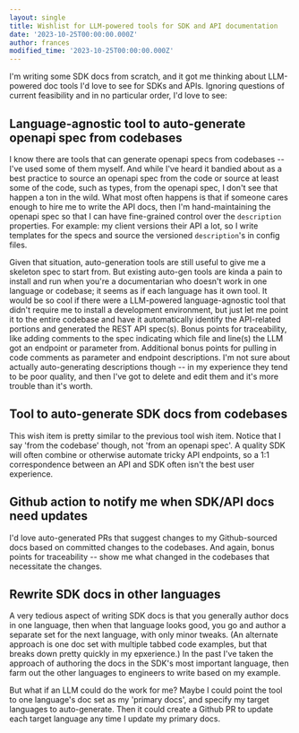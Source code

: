 ```yaml
---
layout: single
title: Wishlist for LLM-powered tools for SDK and API documentation
date: '2023-10-25T00:00:00.000Z'
author: frances
modified_time: '2023-10-25T00:00:00.000Z'
---
```


I'm writing some SDK docs from scratch, and it got me thinking about LLM-powered doc tools I'd love to see for SDKs and APIs. Ignoring questions of current feasibility and in no particular order, I'd love to see:

## Language-agnostic tool to auto-generate openapi spec from codebases

I know there are tools that can generate openapi specs from codebases -- I've used some of them myself. And while I've heard it bandied about as a best practice to source an openapi spec from the code or source at least some of the code, such as types, from the openapi spec, I don't see that happen a ton in the wild. What most often happens is that if someone cares enough to hire me to write the API docs, then I'm hand-maintaining the openapi spec so that I can have fine-grained control over the `description` properties. For example: my client versions their API a lot, so I write templates for the specs and source the versioned `description`'s in config files.

Given that situation, auto-generation tools are still useful to give me a skeleton spec to start from. But existing auto-gen tools are kinda a pain to install and run when you're a documentarian who doesn't work in one language or codebase; it seems as if each language has it own tool. It would be so cool if there were a LLM-powered language-agnostic tool that didn't require me to install a development environment, but just let me point it to the entire codebase and have it automatically identify the API-related portions and generated the REST API spec(s). Bonus points for traceability, like adding comments to the spec indicating which file and line(s) the LLM got an endpoint or parameter from. Additional bonus points for pulling in code comments as parameter and endpoint descriptions. I'm not sure about actually auto-generating descriptions though -- in my experience they tend to be poor quality, and then I've got to delete and edit them and it's more trouble than it's worth.



## Tool to auto-generate SDK docs from codebases

This wish item is pretty similar to the previous tool wish item. Notice that I say 'from the codebase' though, not 'from an openapi spec'.  A quality SDK will often combine or otherwise automate tricky API endpoints, so a 1:1 correspondence between an API and SDK often isn't the best user experience.

## Github action to notify me when SDK/API docs need updates

I'd love auto-generated PRs that suggest changes to my Github-sourced docs based on committed changes to the codebases. And again, bonus points for traceability -- show me what changed in the codebases that necessitate the changes.

## Rewrite SDK docs in other languages

A very tedious aspect of writing SDK docs is that you generally author docs in one language, then when that language looks good, you go and author a separate set for the next language, with only minor tweaks. (An alternate approach is one doc set with multiple tabbed code examples, but that breaks down pretty quickly in my epxerience.) In the past I've taken the approach of authoring the docs in the SDK's most important language, then farm out the other languages to engineers to write based on my example.

But what if an LLM could do the work for me? Maybe I could point the tool to one language's doc set as my 'primary docs', and specify my target languages to auto-generate. Then it could create a Github PR to update each target language any time I update my primary docs.
